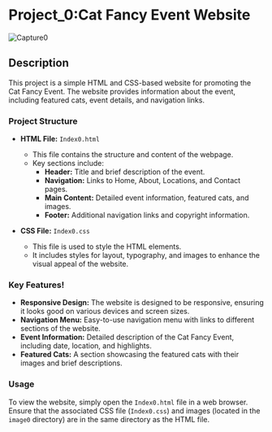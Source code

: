 # Project_0:Cat Fancy Event Website
![Capture0](https://github.com/user-attachments/assets/e39754d2-6181-43d8-afd1-de9b1ce46752)

## Description

This project is a simple HTML and CSS-based website for promoting the Cat Fancy Event. The website provides information about the event, including featured cats, event details, and navigation links.

### Project Structure

- **HTML File:** `Index0.html`
  - This file contains the structure and content of the webpage.
  - Key sections include:
    - **Header:** Title and brief description of the event.
    - **Navigation:** Links to Home, About, Locations, and Contact pages.
    - **Main Content:** Detailed event information, featured cats, and images.
    - **Footer:** Additional navigation links and copyright information.
    
- **CSS File:** `Index0.css`

  - This file is used to style the HTML elements.
  - It includes styles for layout, typography, and images to enhance the visual appeal of the website.

### Key Features!
- **Responsive Design:** The website is designed to be responsive, ensuring it looks good on various devices and screen sizes.
- **Navigation Menu:** Easy-to-use navigation menu with links to different sections of the website.
- **Event Information:** Detailed description of the Cat Fancy Event, including date, location, and highlights.
- **Featured Cats:** A section showcasing the featured cats with their images and brief descriptions.

### Usage

To view the website, simply open the `Index0.html` file in a web browser. Ensure that the associated CSS file (`Index0.css`) and images (located in the `image0` directory) are in the same directory as the HTML file.


